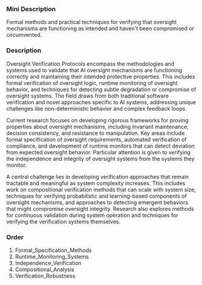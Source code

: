 ### Mini Description

Formal methods and practical techniques for verifying that oversight mechanisms are functioning as intended and haven't been compromised or circumvented.

### Description

Oversight Verification Protocols encompass the methodologies and systems used to validate that AI oversight mechanisms are functioning correctly and maintaining their intended protective properties. This includes formal verification of oversight logic, runtime monitoring of oversight behavior, and techniques for detecting subtle degradation or compromise of oversight systems. The field draws from both traditional software verification and novel approaches specific to AI systems, addressing unique challenges like non-deterministic behavior and complex feedback loops.

Current research focuses on developing rigorous frameworks for proving properties about oversight mechanisms, including invariant maintenance, decision consistency, and resistance to manipulation. Key areas include formal specification of oversight requirements, automated verification of compliance, and development of runtime monitors that can detect deviation from expected oversight behavior. Particular attention is given to verifying the independence and integrity of oversight systems from the systems they monitor.

A central challenge lies in developing verification approaches that remain tractable and meaningful as system complexity increases. This includes work on compositional verification methods that can scale with system size, techniques for verifying probabilistic and learning-based components of oversight mechanisms, and approaches to detecting emergent behaviors that might compromise oversight integrity. Research also explores methods for continuous validation during system operation and techniques for verifying the verification systems themselves.

### Order

1. Formal_Specification_Methods
2. Runtime_Monitoring_Systems
3. Independence_Verification
4. Compositional_Analysis
5. Verification_Robustness
